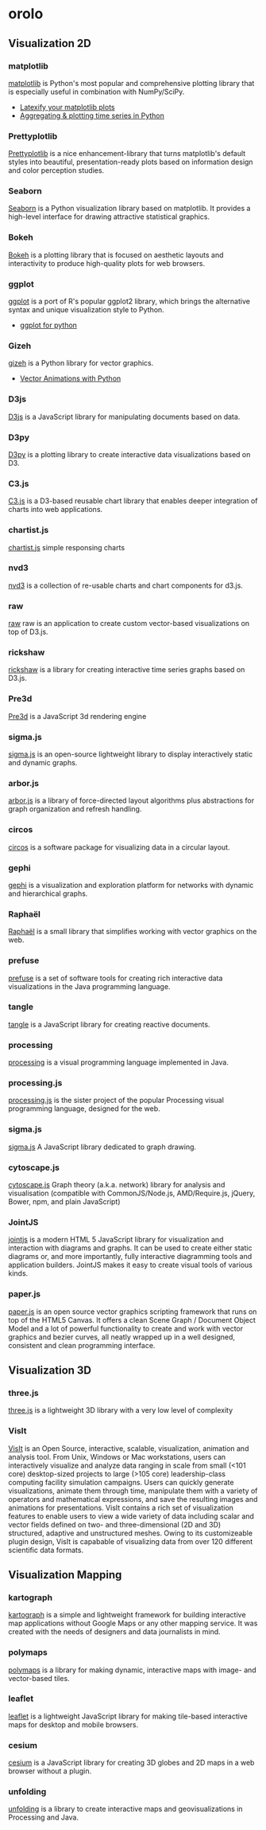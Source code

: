 orolo
=====

## Visualization 2D

### matplotlib
[matplotlib](http://matplotlib.org)
is Python's most popular and comprehensive plotting library that is
especially useful in combination with NumPy/SciPy.

 - [Latexify your matplotlib plots](http://nipunbatra.github.io/2014/08/latexify/)
 - [Aggregating & plotting time series in Python](http://blog.yhathq.com/posts/aggregating-and-plotting-time-series-in-python.html)


### Prettyplotlib
[Prettyplotlib](http://olgabot.github.io/prettyplotlib/)
is a nice enhancement-library that turns matplotlib's default
styles into beautiful, presentation-ready plots based on information design and
color perception studies.

### Seaborn
[Seaborn](https://github.com/mwaskom/seaborn)
is a Python visualization library based on matplotlib. It provides a
high-level interface for drawing attractive statistical graphics.

### Bokeh
[Bokeh](http://bokeh.pydata.org)
is a plotting library that is focused on aesthetic layouts and
interactivity to produce high-quality plots for web browsers.

### ggplot
[ggplot](https://github.com/yhat/ggplot)
is a port of R's popular ggplot2 library, which brings the alternative
syntax and unique visualization style to Python.

 - [ggplot for python](http://blog.yhathq.com/posts/ggplot-for-python.html)

### Gizeh
[gizeh](https://github.com/Zulko/gizeh)
is a Python library for vector graphics.

 - [Vector Animations with Python](http://zulko.github.io/blog/2014/09/20/vector-animations-with-python/)

### D3js
[D3js](http://d3js.org/)
is a JavaScript library for manipulating documents based on data.

### D3py
[D3py](https://github.com/mikedewar/d3py)
is a plotting library to create interactive data visualizations based on D3.

### C3.js
[C3.js](http://c3js.org/)
is a D3-based reusable chart library that enables deeper integration of
charts into web applications.

### chartist.js
[chartist.js](https://github.com/gionkunz/chartist-js)
simple responsing charts

### nvd3
[nvd3](https://github.com/novus/nvd3)
is a collection of re-usable charts and chart components for d3.js.

### raw
[raw](https://github.com/densitydesign/raw/)
raw is an application to create custom vector-based visualizations on top of D3.js.

### rickshaw
[rickshaw](https://github.com/shutterstock/rickshaw)
is a library for creating interactive time series graphs based on D3.js.

### Pre3d
[Pre3d](http://deanm.github.io/pre3d/)
is a JavaScript 3d rendering engine

### sigma.js
[sigma.js](https://github.com/jacomyal/sigma.js)
is an open-source lightweight library to display interactively static and dynamic
graphs.

### arbor.js
[arbor.js](http://arborjs.org/)
is a  library of force-directed layout algorithms plus abstractions for graph
organization and refresh handling.

### circos
[circos](http://circos.ca/)
is a software package for visualizing data in a circular layout.

### gephi
[gephi](http://gephi.org)
is a visualization and exploration platform for networks with dynamic and
hierarchical graphs.

### Raphaël
[Raphaël](http://raphaeljs.com/)
is a small library that simplifies working with vector graphics on the web.

### prefuse
[prefuse](https://github.com/prefuse/Prefuse)
is a set of software tools for creating rich interactive data
visualizations in the Java programming language.

### tangle
[tangle](http://worrydream.com/Tangle/)
is a JavaScript library for creating reactive documents.

### processing
[processing](http://processing.org)
is a visual programming language implemented in Java.

### processing.js
[processing.js](http://processingjs.org)
is the sister project of the popular Processing visual programming
language, designed for the web.

### sigma.js
[sigma.js](https://github.com/jacomyal/sigma.js)
A JavaScript library dedicated to graph drawing.

### cytoscape.js
[cytoscape.js](https://github.com/cytoscape/cytoscape.js)
Graph theory (a.k.a. network) library for analysis and visualisation (compatible
with CommonJS/Node.js, AMD/Require.js, jQuery, Bower, npm, and plain JavaScript)

### JointJS
[jointjs](http://www.jointjs.com)
is a modern HTML 5 JavaScript library for visualization and interaction with
diagrams and graphs. It can be used to create either static diagrams or, and
more importantly, fully interactive diagramming tools and application builders.
JointJS makes it easy to create visual tools of various kinds.

### paper.js
[paper.js](http://paperjs.org)
is an open source vector graphics scripting framework that runs on top of the
HTML5 Canvas. It offers a clean Scene Graph / Document Object Model and a lot of
powerful functionality to create and work with vector graphics and bezier
curves, all neatly wrapped up in a well designed, consistent and clean
programming interface.

## Visualization 3D

### three.js
[three.js](http://threejs.org/)
is a lightweight 3D library with a very low level of complexity

### VisIt
[VisIt](https://wci.llnl.gov/simulation/computer-codes/visit/)
is an Open Source, interactive, scalable, visualization, animation and analysis
tool. From Unix, Windows or Mac workstations, users can interactively visualize
and analyze data ranging in scale from small (<101 core) desktop-sized projects
to large (>105 core) leadership-class computing facility simulation campaigns.
Users can quickly generate visualizations, animate them through time, manipulate
them with a variety of operators and mathematical expressions, and save the
resulting images and animations for presentations. VisIt contains a rich set of
visualization features to enable users to view a wide variety of data including
scalar and vector fields defined on two- and three-dimensional (2D and 3D)
structured, adaptive and unstructured meshes. Owing to its customizeable plugin
design, VisIt is capabable of visualizing data from over 120 different
scientific data formats.

## Visualization Mapping

### kartograph
[kartograph](http://kartograph.org/)
is a simple and lightweight framework for building interactive map
applications without Google Maps or any other mapping service. It was created
with the needs of designers and data journalists in mind.

### polymaps
[polymaps](https://github.com/simplegeo/polymaps)
is a library for making dynamic, interactive maps with image- and vector-based
tiles.

### leaflet
[leaflet](http://leafletjs.com/)
is a lightweight JavaScript library for making tile-based interactive maps for
desktop and mobile browsers.

### cesium
[cesium](http://cesiumjs.org)
is a JavaScript library for creating 3D globes and 2D maps in a web
browser without a plugin.

### unfolding
[unfolding](http://unfoldingmaps.org/)
is a library to create interactive maps and geovisualizations in
Processing and Java.